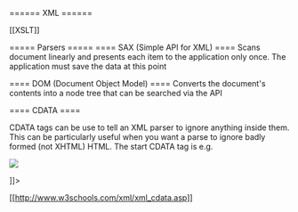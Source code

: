 ====== XML ======

[[XSLT]]

===== Parsers =====
==== SAX (Simple API for XML) ====
Scans document linearly and presents each item to the application only once.  The application must save the data at this point

==== DOM (Document Object Model) ====
Converts the document's contents into a node tree that can be searched via the API



==== CDATA ====


CDATA tags can be use to tell an XML parser to ignore anything inside them.  This can be particularly useful when you want a parse to ignore badly formed (not XHTML) HTML.  The start CDATA tag is <![CDATA[ and the end one is ]]> e.g.

  <sometag>
  <![CDATA[
  <br><img src="someimage.gif">
  
  ]]>
  </sometag>

[[http://www.w3schools.com/xml/xml_cdata.asp]]